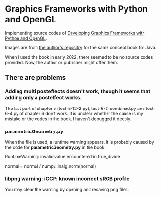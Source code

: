 # Graphics Frameworks with Python and OpenGL
Implementing source codes of [Developing Graphics Frameworks with Python and OpenGL](https://www.taylorfrancis.com/books/oa-mono/10.1201/9781003181378/developing-graphics-frameworks-python-opengl-lee-stemkoski-michael-pascale).

Images are from [the author's repositry](https://github.com/stemkoski/Graphics-Framework-Java) for the same concept book for Java.

When I used the book in early 2022, there seemed to be no source codes provided. 
Now, the author or publisher might offer them.

## There are problems
### Adding multi posteffects doesn't work, though it seems that adding only a posteffect works.
The last part of chapter 5 (test-5-12-2.py), test-6-3-combined.py and test-6-4.py of chapter 6 don't work.
It is unclear whether the cause is my mistake or the codes in the book.
I haven't debugged it deeply.

### parametricGeometry.py
When the file is used, a runtime warning appears. It is probably caused by the code for **parametricGeometry.py** in the book.

RuntimeWarning: invalid value encountered in true_divide

normal = normal / numpy.linalg.norm(normal)

### libpng warning: iCCP: known incorrect sRGB profile
You may clear the warning by opening and resaving png files.


